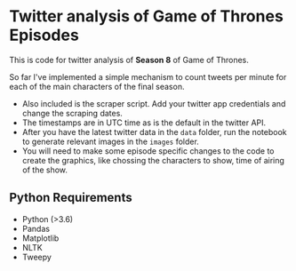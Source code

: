 # Twitter analysis of Game of Thrones Episodes

This is code for twitter analysis of **Season 8** of Game of Thrones.

So far I've implemented a simple mechanism to count tweets per minute for each of the main characters of the final season.

- Also included is the scraper script. Add your twitter app credentials and change the scraping dates.
- The timestamps are in UTC time as is the default in the twitter API.
- After you have the latest twitter data in the `data` folder, run the notebook to generate relevant images in the `images` folder.
- You will need to make some episode specific changes to the code to create the graphics, like chossing the characters to show, time of airing of the show.

## Python Requirements

- Python (>3.6)
- Pandas
- Matplotlib
- NLTK
- Tweepy